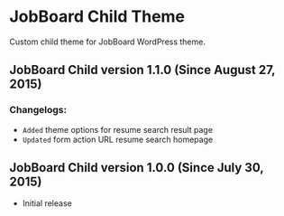 JobBoard Child Theme
===

Custom child theme for JobBoard WordPress theme.


## JobBoard Child version 1.1.0 (Since August 27, 2015)
### Changelogs:
* `Added` theme options for resume search result page
* `Updated` form action URL resume search homepage

## JobBoard Child version 1.0.0 (Since July 30, 2015)
* Initial release
